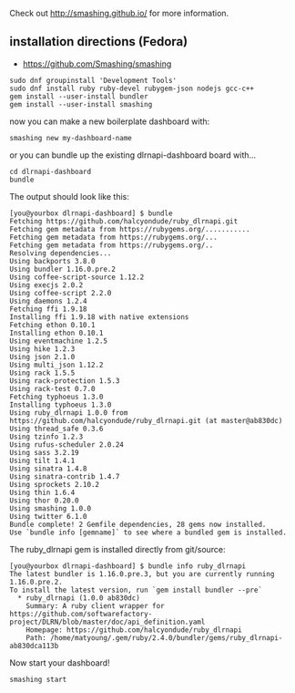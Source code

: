 Check out http://smashing.github.io/ for more information.

installation directions (Fedora)
--------------------------------

- https://github.com/Smashing/smashing

```
sudo dnf groupinstall 'Development Tools'
sudo dnf install ruby ruby-devel rubygem-json nodejs gcc-c++
gem install --user-install bundler
gem install --user-install smashing
```

now you can make a new boilerplate dashboard with:

```
smashing new my-dashboard-name
```

or you can bundle up the existing dlrnapi-dashboard board with...

```
cd dlrnapi-dashboard
bundle
```

The output should look like this:

```
[you@yourbox dlrnapi-dashboard] $ bundle
Fetching https://github.com/halcyondude/ruby_dlrnapi.git
Fetching gem metadata from https://rubygems.org/...........
Fetching gem metadata from https://rubygems.org/...
Fetching gem metadata from https://rubygems.org/..
Resolving dependencies...
Using backports 3.8.0
Using bundler 1.16.0.pre.2
Using coffee-script-source 1.12.2
Using execjs 2.0.2
Using coffee-script 2.2.0
Using daemons 1.2.4
Fetching ffi 1.9.18
Installing ffi 1.9.18 with native extensions
Fetching ethon 0.10.1
Installing ethon 0.10.1
Using eventmachine 1.2.5
Using hike 1.2.3
Using json 2.1.0
Using multi_json 1.12.2
Using rack 1.5.5
Using rack-protection 1.5.3
Using rack-test 0.7.0
Fetching typhoeus 1.3.0
Installing typhoeus 1.3.0
Using ruby_dlrnapi 1.0.0 from https://github.com/halcyondude/ruby_dlrnapi.git (at master@ab830dc)
Using thread_safe 0.3.6
Using tzinfo 1.2.3
Using rufus-scheduler 2.0.24
Using sass 3.2.19
Using tilt 1.4.1
Using sinatra 1.4.8
Using sinatra-contrib 1.4.7
Using sprockets 2.10.2
Using thin 1.6.4
Using thor 0.20.0
Using smashing 1.0.0
Using twitter 6.1.0
Bundle complete! 2 Gemfile dependencies, 28 gems now installed.
Use `bundle info [gemname]` to see where a bundled gem is installed.
```

The ruby_dlrnapi gem is installed directly from git/source:

```
[you@yourbox dlrnapi-dashboard] $ bundle info ruby_dlrnapi
The latest bundler is 1.16.0.pre.3, but you are currently running 1.16.0.pre.2.
To install the latest version, run `gem install bundler --pre`
  * ruby_dlrnapi (1.0.0 ab830dc)
	Summary: A ruby client wrapper for https://github.com/softwarefactory-project/DLRN/blob/master/doc/api_definition.yaml
	Homepage: https://github.com/halcyondude/ruby_dlrnapi
	Path: /home/matyoung/.gem/ruby/2.4.0/bundler/gems/ruby_dlrnapi-ab830dca113b
```

Now start your dashboard!

```
smashing start
```


